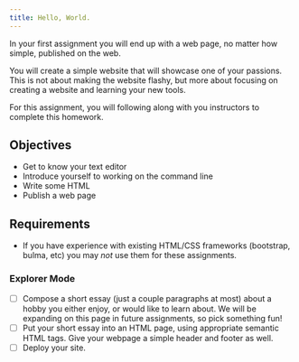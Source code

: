 ```yaml
---
title: Hello, World.
---
```


In your first assignment you will end up with a web page, no matter how simple,
published on the web.

You will create a simple website that will showcase one of your passions. This
is not about making the website flashy, but more about focusing on creating a
website and learning your new tools.

For this assignment, you will following along with you instructors to complete
this homework.

## Objectives

- Get to know your text editor
- Introduce yourself to working on the command line
- Write some HTML
- Publish a web page

## Requirements

- If you have experience with existing HTML/CSS frameworks (bootstrap, bulma,
  etc) you may _not_ use them for these assignments.

### Explorer Mode

- [ ] Compose a short essay (just a couple paragraphs at most) about a hobby you
      either enjoy, or would like to learn about. We will be expanding on this
      page in future assignments, so pick something fun!
- [ ] Put your short essay into an HTML page, using appropriate semantic HTML
      tags. Give your webpage a simple header and footer as well.
- [ ] Deploy your site.

